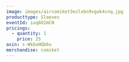 ```yaml
---
image: images/aircomiket3ezlxbn9vgak4cnq.jpg
producttype: Sleeves
eventId: iuq6O2mCN
pricings:
  - quantity: 1
    price: 25
asin: s-WkGoHQb6u
merchandise: comiket
---
```

